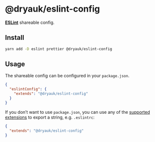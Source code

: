 # @dryauk/eslint-config

[**ESLint**](https://eslint.org/) shareable config.

## Install

```bash
yarn add -D eslint prettier @dryauk/eslint-config
```

## Usage

The shareable config can be configured in your `package.json`.

```json
{
  "eslintConfig": {
    "extends": "@dryauk/eslint-config"
  }
}
```

If you don’t want to use `package.json`, you can use any of the [supported extensions](https://eslint.org/docs/user-guide/configuring/configuration-files#configuration-file-formats) to export a string, e.g. `.eslintrc`:

```json
{
  "extends": "@dryauk/eslint-config"
}
```
